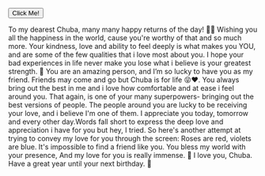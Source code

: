 <button onclick="showMessage()">Click Me!</button>
<p id="birthdayMessage" class="message"> To my dearest Chuba, many many happy returns of the day! 🎂🎈  
Wishing you all the happiness in the world, cause you're worthy of that and so much more. Your kindness, love and ability to feel deeply is what makes you YOU, and are some of the few qualities that i love most about you. I hope your bad experiences in life never make you lose what i believe is your greatest strength. 🌷
You are an amazing person, and I’m so lucky to have you as my friend. Friends may come and go but Chuba is for life 😝❤️. 
You always bring out the best in me and i love how comfortable and at ease i feel around you. That again, is one of your many superpowers- bringing out the best versions of people. The people around you are lucky to be receiving your love, and i believe I'm one of them. I appreciate you today, tomorrow and every other day.Words fall short to express the deep love and appreciation i have for you but hey, I tried. So here's another attempt at trying to convey my love for you through the screen: 
  Roses are red, violets are blue.
  It's impossible to find a friend like you.
  You bless my world with your presence,
And my love for you is really immense. 🤪
  I love you, Chuba. Have a great year until your next birthday. 💐</p>
<!---
<!---
suw0/suw0 is a ✨ special ✨ repository because its `README.md` (this file) appears on your GitHub profile.
You can click the Preview link to take a look at your changes.
--->
